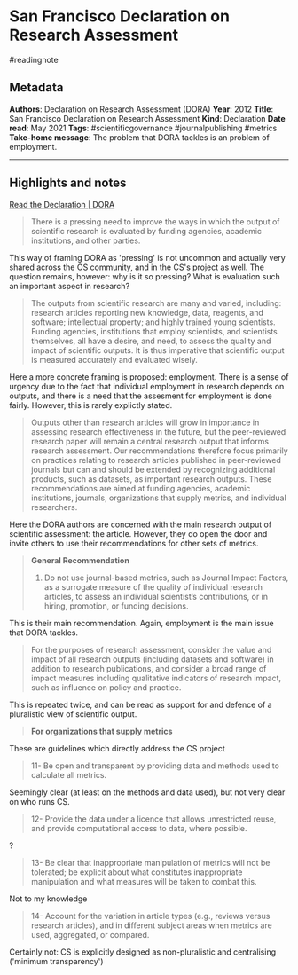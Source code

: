 # San Francisco Declaration on Research Assessment
#readingnote 


## Metadata

**Authors**: Declaration on Research Assessment (DORA)
**Year**: 2012
**Title**: San Francisco Declaration on Research Assessment
**Kind**: Declaration
**Date read**: May 2021
**Tags**: #scientificgovernance #journalpublishing #metrics 
**Take-home message**: The problem that DORA tackles is an problem of employment. 

---

## Highlights and notes

[Read the Declaration | DORA](https://sfdora.org/read/)

 > There is a pressing need to improve the ways in which the output of scientific research is evaluated by funding agencies, academic institutions, and other parties.

This way of framing DORA as 'pressing' is not uncommon and actually very shared across the OS community, and in the CS's project as well. The question remains, however: why is it so pressing? What is evaluation such an important aspect in research?
 
 > The outputs from scientific research are many and varied, including: research articles reporting new knowledge, data, reagents, and software; intellectual property; and highly trained young scientists. Funding agencies, institutions that employ scientists, and scientists themselves, all have a desire, and need, to assess the quality and impact of scientific outputs. It is thus imperative that scientific output is measured accurately and evaluated wisely.
 
Here a more concrete framing is proposed: employment. There is a sense of urgency due to the fact that individual employment in research depends on outputs, and there is a need that the assesment for employment is done fairly. However, this is rarely explictly stated. 
 
 > Outputs other than research articles will grow in importance in assessing research effectiveness in the future, but the peer-reviewed research paper will remain a central research output that informs research assessment. Our recommendations therefore focus primarily on practices relating to research articles published in peer-reviewed journals but can and should be extended by recognizing additional products, such as datasets, as important research outputs. These recommendations are aimed at funding agencies, academic institutions, journals, organizations that supply metrics, and individual researchers.

Here the DORA authors are concerned with the main research output of scientific assessment: the article. However, they do open the door and invite others to use their recommendations for other sets of metrics. 
 
 > **General Recommendation**
 >  1. Do not use journal-based metrics, such as Journal Impact Factors, as a surrogate measure of the quality of individual research articles, to assess an individual scientist’s contributions, or in hiring, promotion, or funding decisions.

This is their main recommendation. Again, employment is the main issue that DORA tackles. 

>  For the purposes of research assessment, consider the value and impact of all research outputs (including datasets and software) in addition to research publications, and consider a broad range of impact measures including qualitative indicators of research impact, such as influence on policy and practice.
 
 This is repeated twice, and can be read as support for and defence of a pluralistic view of scientific output. 

>  **For organizations that supply metrics**

These are guidelines which directly address the CS project
 >  11- Be open and transparent by providing data and methods used to calculate all metrics.

Seemingly clear (at least on the methods and data used), but not very clear on who runs CS.

 > 12- Provide the data under a licence that allows unrestricted reuse, and provide computational access to data, where possible.
 
 ?
 
 > 13- Be clear that inappropriate manipulation of metrics will not be tolerated; be explicit about what constitutes inappropriate manipulation and what measures will be taken to combat this.

Not to my knowledge

>  14- Account for the variation in article types (e.g., reviews versus research articles), and in different subject areas when metrics are used, aggregated, or compared.

Certainly not: CS is explicitly designed as non-pluralistic and centralising ('minimum transparency')

